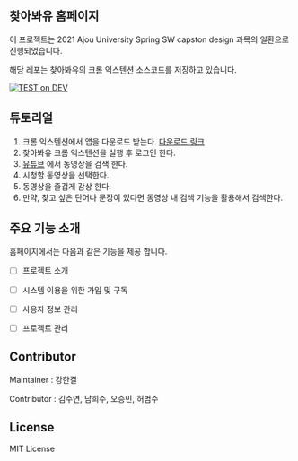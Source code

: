 ## 찾아봐유 홈페이지

이 프로젝트는 2021 Ajou University Spring SW capston design 과목의 일환으로 진행되었습니다.


해당 레포는 찾아봐유의 크롬 익스텐션 소스코드를 저장하고 있습니다. 

[![TEST on DEV](https://github.com/SWCapstone2021/WebPage/actions/workflows/CI.yml/badge.svg?branch=dev)](https://github.com/SWCapstone2021/WebPage/actions/workflows/CI.yml)



## 튜토리얼

1. 크롬 익스텐션에서 앱을 다운로드 받는다. [다운로드 링크](https://www.google.com)
2. 찾아봐유 크롬 익스텐션을 실행 후 로그인 한다. 
3. [유튜브](https://www.youtube.com) 에서 동영상을 검색 한다.
4. 시청할 동영상을 선택한다.
5. 동영상을 즐겁게 감상 한다.
6. 만약, 찾고 싶은 단어나 문장이 있다면 동영상 내 검색 기능을 활용해서 검색한다.




## 주요 기능 소개

홈페이지에서는 다음과 같은 기능을 제공 합니다.

- [ ] 프로젝트 소개
- [ ] 시스템 이용을 위한 가입 및 구독
- [ ] 사용자 정보 관리 
- [ ] 프로젝트 관리




## Contributor

Maintainer : 강한결

Contributor : 김수연, 남희수, 오승민, 허범수



## License

MIT License